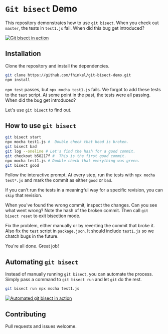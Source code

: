 # `Git bisect` Demo

This repository demonstrates how to use `git bisect`.
When you check out `master`, the tests in `test1.js` fail.
When did this bug get introduced?

[![Git bisect in action](https://i.imgur.com/LgvSeV6.png)](https://youtu.be/dfDBNcYRKcE 'manual git bisect')

## Installation

Clone the repository and install the dependencies.

```bash
git clone https://github.com/fhinkel/git-bisect-demo.git
npm install
```

`npm test` passes, but `npx mocha test1.js` fails. We forgot to
add these tests to the `test` script. At some point in the
past, the tests were all passing. When did the bug get introduced?

Let's use `git bisect` to find out.

## How to use `git bisect`

```bash
git bisect start
npx mocha test1.js #  Double check that head is broken.
git bisect bad
git log --oneline # Let's find the hash for a good commit.
git checkout b58217f #  This is the first good commit.
npx mocha test1.js # Double check that everything was green.
git bisect good
```

Follow the interactive prompt. At every step, run the tests with `npx mocha test*.js` and mark the commit as either `good` or `bad`.

If you can't run the tests in a meaningful way for a specific revision, you can `skip` that revision.

When you've found the wrong commit, inspect the changes. Can you
see what went wrong? Note the hash of the broken commit. Then
call `git bisect reset` to exit bisection mode.

Fix the problem, either manually or by reverting the commit that broke it.
Also fix the `test` script in `package.json`. It should include `test1.js`
so we chatch bugs in the future.

You're all done. Great job!

## Automating `git bisect`

Instead of manually running `git bisect`, you can automate the process. Simply
pass a command to `git bisect run` and let `git` do the rest.

```bash
git bisect run npx mocha test1.js
```

[![Automated git bisect in action](https://i.imgur.com/WtVUh12.png)](https://www.youtube.com/watch?v=pFavI1XgxYs 'automate git bisect')

## Contributing

Pull requests and issues welcome.
